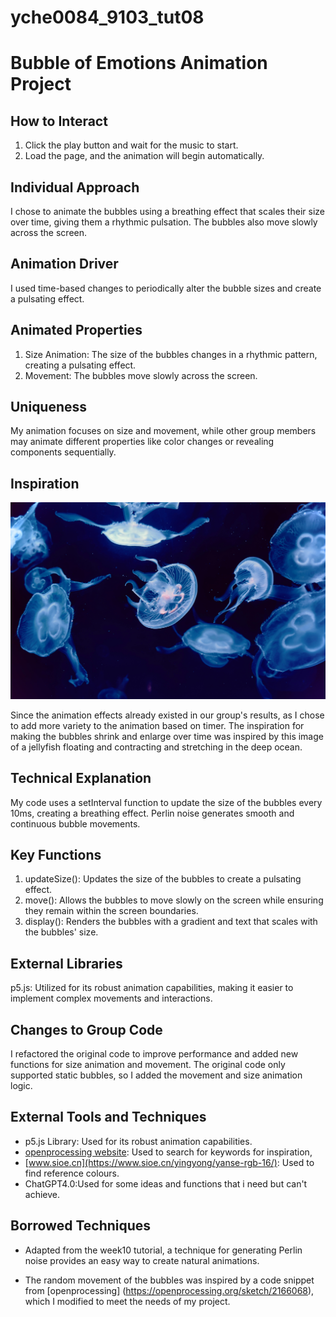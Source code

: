 # yche0084_9103_tut08
# Bubble of Emotions Animation Project 
## How to Interact 

1. Click the play button and wait for the music to start.
2. Load the page, and the animation will begin automatically.


## Individual Approach 

I chose to animate the bubbles using a breathing effect that scales their size over time, giving them a rhythmic pulsation. The bubbles also move slowly across the screen.


## Animation Driver 

I used time-based changes to periodically alter the bubble sizes and create a pulsating effect.


## Animated Properties 

1. Size Animation: The size of the bubbles changes in a rhythmic pattern, creating a pulsating effect.
2. Movement: The bubbles move slowly across the screen.


## Uniqueness 

My animation focuses on size and movement, while other group members may animate different properties like color changes or revealing components sequentially.


## Inspiration 

![jellyfish](readmeImages/jellyfish.jpg)

Since the animation effects already existed in our group's results, as I chose to add more variety to the animation based on timer. The inspiration for making the bubbles shrink and enlarge over time was inspired by this image of a jellyfish floating and contracting and stretching in the deep ocean.


## Technical Explanation 

My code uses a setInterval function to update the size of the bubbles every 10ms, creating a breathing effect. Perlin noise generates smooth and continuous bubble movements.


## Key Functions 

1. updateSize(): Updates the size of the bubbles to create a pulsating effect.
2. move(): Allows the bubbles to move slowly on the screen while ensuring they remain within the screen boundaries.
3. display(): Renders the bubbles with a gradient and text that scales with the bubbles' size.


## External Libraries 

p5.js: Utilized for its robust animation capabilities, making it easier to implement complex movements and interactions.


## Changes to Group Code 

I refactored the original code to improve performance and added new functions for size animation and movement. The original code only supported static bubbles, so I added the movement and size animation logic.


## External Tools and Techniques 

- p5.js Library: Used for its robust animation capabilities.
- [openprocessing website](https://openprocessing.org/browse/#): Used to search for keywords for inspiration,
- [www.sioe.cn](https://www.sioe.cn/yingyong/yanse-rgb-16/): Used to find reference colours.
- ChatGPT4.0:Used for some ideas and functions that i need but can't achieve.


## Borrowed Techniques 

- Adapted from the week10 tutorial, a technique for generating Perlin noise provides an easy way to create natural animations.
  
- The random movement of the bubbles was inspired by a code snippet from [openprocessing] (https://openprocessing.org/sketch/2166068), which I modified to meet the needs of my project.